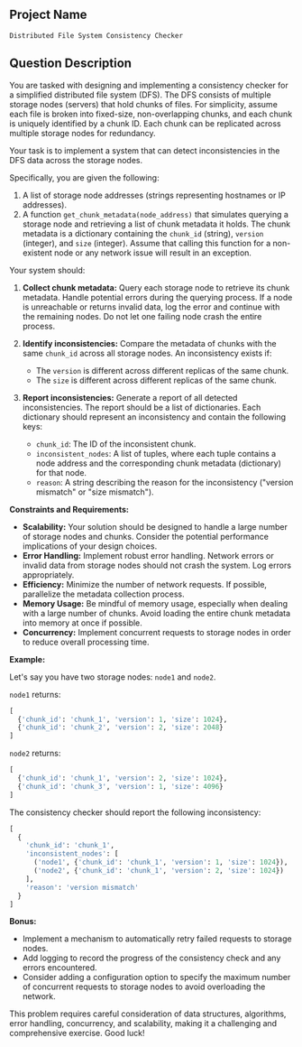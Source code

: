 ## Project Name

`Distributed File System Consistency Checker`

## Question Description

You are tasked with designing and implementing a consistency checker for a simplified distributed file system (DFS). The DFS consists of multiple storage nodes (servers) that hold chunks of files. For simplicity, assume each file is broken into fixed-size, non-overlapping chunks, and each chunk is uniquely identified by a chunk ID. Each chunk can be replicated across multiple storage nodes for redundancy.

Your task is to implement a system that can detect inconsistencies in the DFS data across the storage nodes.

Specifically, you are given the following:

1.  A list of storage node addresses (strings representing hostnames or IP addresses).
2.  A function `get_chunk_metadata(node_address)` that simulates querying a storage node and retrieving a list of chunk metadata it holds. The chunk metadata is a dictionary containing the `chunk_id` (string), `version` (integer), and `size` (integer).  Assume that calling this function for a non-existent node or any network issue will result in an exception.

Your system should:

1.  **Collect chunk metadata:** Query each storage node to retrieve its chunk metadata. Handle potential errors during the querying process. If a node is unreachable or returns invalid data, log the error and continue with the remaining nodes. Do not let one failing node crash the entire process.
2.  **Identify inconsistencies:** Compare the metadata of chunks with the same `chunk_id` across all storage nodes.  An inconsistency exists if:
    *   The `version` is different across different replicas of the same chunk.
    *   The `size` is different across different replicas of the same chunk.

3.  **Report inconsistencies:** Generate a report of all detected inconsistencies. The report should be a list of dictionaries. Each dictionary should represent an inconsistency and contain the following keys:
    *   `chunk_id`: The ID of the inconsistent chunk.
    *   `inconsistent_nodes`: A list of tuples, where each tuple contains a node address and the corresponding chunk metadata (dictionary) for that node.
    *   `reason`: A string describing the reason for the inconsistency ("version mismatch" or "size mismatch").

**Constraints and Requirements:**

*   **Scalability:** Your solution should be designed to handle a large number of storage nodes and chunks. Consider the potential performance implications of your design choices.
*   **Error Handling:** Implement robust error handling.  Network errors or invalid data from storage nodes should not crash the system. Log errors appropriately.
*   **Efficiency:**  Minimize the number of network requests. If possible, parallelize the metadata collection process.
*   **Memory Usage:**  Be mindful of memory usage, especially when dealing with a large number of chunks. Avoid loading the entire chunk metadata into memory at once if possible.
*   **Concurrency:** Implement concurrent requests to storage nodes in order to reduce overall processing time.

**Example:**

Let's say you have two storage nodes: `node1` and `node2`.

`node1` returns:

```python
[
  {'chunk_id': 'chunk_1', 'version': 1, 'size': 1024},
  {'chunk_id': 'chunk_2', 'version': 2, 'size': 2048}
]
```

`node2` returns:

```python
[
  {'chunk_id': 'chunk_1', 'version': 2, 'size': 1024},
  {'chunk_id': 'chunk_3', 'version': 1, 'size': 4096}
]
```

The consistency checker should report the following inconsistency:

```python
[
  {
    'chunk_id': 'chunk_1',
    'inconsistent_nodes': [
      ('node1', {'chunk_id': 'chunk_1', 'version': 1, 'size': 1024}),
      ('node2', {'chunk_id': 'chunk_1', 'version': 2, 'size': 1024})
    ],
    'reason': 'version mismatch'
  }
]
```

**Bonus:**

*   Implement a mechanism to automatically retry failed requests to storage nodes.
*   Add logging to record the progress of the consistency check and any errors encountered.
*   Consider adding a configuration option to specify the maximum number of concurrent requests to storage nodes to avoid overloading the network.

This problem requires careful consideration of data structures, algorithms, error handling, concurrency, and scalability, making it a challenging and comprehensive exercise. Good luck!
